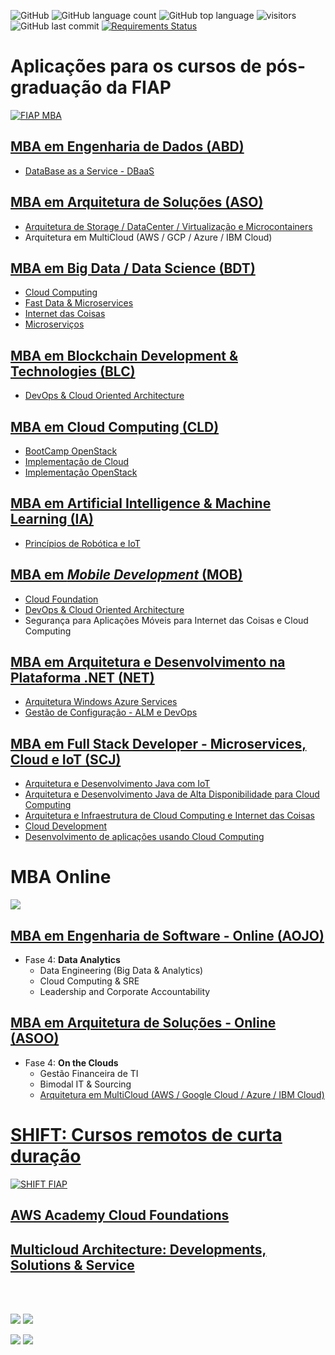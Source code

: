 ![GitHub](https://img.shields.io/github/license/josecastillolema/fiap)
![GitHub language count](https://img.shields.io/github/languages/count/josecastillolema/fiap)
![GitHub top language](https://img.shields.io/github/languages/top/josecastillolema/fiap)
![visitors](https://visitor-badge.laobi.icu/badge?page_id=josecastillolema.fiap&title=hits)
![GitHub last commit](https://img.shields.io/github/last-commit/josecastillolema/josecastillolema.github.io)
[![Requirements Status](https://requires.io/github/josecastillolema/fiap/requirements.svg?branch=master)](https://requires.io/github/josecastillolema/fiap/requirements/?branch=master)



# Aplicações para os cursos de pós-graduação da FIAP

[![FIAP MBA](https://raw.githubusercontent.com/josecastillolema/fiap/master/img/mba.png)](https://www.fiap.com.br/mba/)


## [MBA em Engenharia de Dados (ABD)](https://github.com/josecastillolema/fiap/blob/master/abd/README.md)
- [DataBase as a Service - DBaaS](https://github.com/josecastillolema/fiap/blob/master/abd/dbaas/README.md)

## [MBA em Arquitetura de Soluções (ASO)](https://github.com/josecastillolema/fiap/blob/master/aso/README.md)
- [Arquitetura de Storage / DataCenter / Virtualização e Microcontainers](https://github.com/josecastillolema/fiap/blob/master/aso/microservices/README.md)
- Arquitetura em MultiCloud (AWS / GCP / Azure / IBM Cloud)

## [MBA em Big Data / Data Science (BDT)](https://github.com/josecastillolema/fiap/tree/master/bdt)
- [Cloud Computing](https://github.com/josecastillolema/fiap/blob/master/bdt/cloud/README.md)
- [Fast Data & Microservices](https://github.com/josecastillolema/fiap/blob/master/bdt/microservices/README.md)
- [Internet das Coisas](https://github.com/josecastillolema/fiap/tree/master/bdt/iot)
- [Microserviços](https://github.com/josecastillolema/fiap/blob/master/bdt/microservices/README.md)

## [MBA em Blockchain Development & Technologies (BLC)](https://github.com/josecastillolema/fiap/tree/master/blc)
- [DevOps & Cloud Oriented Architecture](https://github.com/josecastillolema/fiap/tree/master/blc/devops)

## [MBA em Cloud Computing (CLD)](https://github.com/josecastillolema/fiap/tree/master/cld)
- [BootCamp OpenStack](https://github.com/josecastillolema/fiap/tree/master/cld/openstack)
- [Implementação de Cloud](https://github.com/josecastillolema/fiap/tree/master/cld/openstack)
- [Implementação OpenStack](https://github.com/josecastillolema/fiap/tree/master/cld/openstack)

## [MBA em Artificial Intelligence & Machine Learning (IA)](https://github.com/josecastillolema/fiap/tree/master/ia)
- [Princípios de Robótica e IoT](https://github.com/josecastillolema/fiap/tree/master/ia/iot)

## [MBA em *Mobile Development* (MOB)](https://github.com/josecastillolema/fiap/tree/master/mob)
- [Cloud Foundation](https://github.com/josecastillolema/fiap/tree/master/mob/cloud)
- [DevOps & Cloud Oriented Architecture](https://github.com/josecastillolema/fiap/tree/master/mob/devops)
- Segurança para Aplicações Móveis para Internet das Coisas e Cloud Computing

## [MBA em Arquitetura e Desenvolvimento na Plataforma .NET (NET)](https://github.com/josecastillolema/fiap/tree/master/net)
- [Arquitetura Windows Azure Services](https://github.com/josecastillolema/fiap/tree/master/net/azure)
- [Gestão de Configuração - ALM e DevOps](https://github.com/josecastillolema/fiap/tree/master/net/devops)

## [MBA em Full Stack Developer - Microservices, Cloud e IoT (SCJ)](https://github.com/josecastillolema/fiap/tree/master/scj)
- [Arquitetura e Desenvolvimento Java com IoT](https://github.com/josecastillolema/fiap/tree/master/scj/java)
- [Arquitetura e Desenvolvimento Java de Alta Disponibilidade para Cloud Computing](https://github.com/josecastillolema/fiap/tree/master/scj/java)
- [Arquitetura e Infraestrutura de Cloud Computing e Internet das Coisas](https://github.com/josecastillolema/fiap/tree/master/scj/cloud)
- [Cloud Development](https://github.com/josecastillolema/fiap/tree/master/scj/cloud)
- [Desenvolvimento de aplicações usando Cloud Computing](https://github.com/josecastillolema/fiap/tree/master/scj/cloud)

# MBA Online

[![](https://raw.githubusercontent.com/josecastillolema/fiap/master/img/mba-on.png)](https://www.fiap.com.br/online/mba/)


## [MBA em Engenharia de Software - Online (AOJO)](https://github.com/josecastillolema/fiap/blob/master/aojo/README.md)
- Fase 4: **Data Analytics**
    - Data Engineering (Big Data & Analytics)
    - Cloud Computing & SRE 
    - Leadership and Corporate Accountability

## [MBA em Arquitetura de Soluções - Online (ASOO)](https://github.com/josecastillolema/fiap/blob/master/asoo/README.md)
- Fase 4: **On the Clouds**
    - Gestão Financeira de TI
    - Bimodal IT & Sourcing
    - [Arquitetura em MultiCloud (AWS / Google Cloud / Azure / IBM Cloud)](https://github.com/josecastillolema/fiap/blob/master/asoo/multicloud/README.md)

# [SHIFT: Cursos remotos de curta duração](https://github.com/josecastillolema/fiap/blob/master/shift/README.md)

[![SHIFT FIAP](https://raw.githubusercontent.com/josecastillolema/fiap/master/img/shift.png)](https://www.fiap.com.br/shift)

## [AWS Academy Cloud Foundations](https://github.com/josecastillolema/fiap/blob/master/shift/aws-foundations/README.md)

## [Multicloud Architecture: Developments, Solutions & Service](https://github.com/josecastillolema/fiap/blob/master/shift/multicloud/README.md)

<br><br>

[![](https://raw.githubusercontent.com/josecastillolema/fiap/master/img/aws_educate.jpg)](https://josecastillolema.github.io/aws-educate/)
[![](https://raw.githubusercontent.com/josecastillolema/fiap/master/img/aws-academy-2.png)](https://josecastillolema.github.io/aws-academy/)

[![](https://raw.githubusercontent.com/josecastillolema/fiap/master/img/hcai.png)](https://josecastillolema.github.io/haina/)
[![](https://raw.githubusercontent.com/josecastillolema/fiap/master/img/rh_academy.png)](https://josecastillolema.github.io/redhat-academy/)

